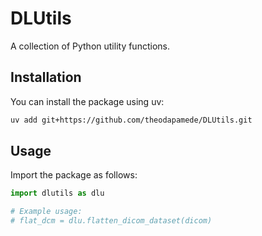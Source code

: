 # DLUtils

A collection of Python utility functions.

## Installation

You can install the package using uv:

```bash
uv add git+https://github.com/theodapamede/DLUtils.git
```

## Usage

Import the package as follows:

```python
import dlutils as dlu

# Example usage:
# flat_dcm = dlu.flatten_dicom_dataset(dicom)
```
